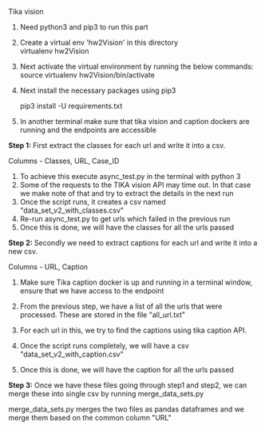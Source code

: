 Tika vision

1) Need python3 and pip3 to run this part

2) Create a virtual env 'hw2Vision' in this directory   
	virtualenv hw2Vision

3) Next activate the virtual environment by running the below commands:   
	source virtualenv hw2Vision/bin/activate

4) Next install the necessary packages using pip3

	pip3 install -U requirements.txt

5) In another terminal make sure that tika vision and caption dockers are running and the endpoints are accessible

<b>Step 1:</b> First extract the classes for each url and write it into a csv.   

Columns - Classes, URL, Case_ID   

1) To achieve this execute async_test.py in the terminal with python 3   
2) Some of the requests to the TIKA vision API may time out. In that case we make note of that and try to extract the details in the next run   
3) Once the script runs, it creates a csv named "data_set_v2_with_classes.csv"
4) Re-run async_test.py to get urls which failed in the previous run   
5) Once this is done, we will have the classes for all the urls passed   


<b>Step 2:</b> Secondly we need to extract captions for each url and write it into a new csv.

Columns - URL, Caption

1) Make sure Tika caption docker is up and running in a terminal window, ensure that we have access to the endpoint

2) From the previous step, we have a list of all the urls that were processed. These are stored in the file "all_url.txt"

3) For each url in this, we try to find the captions using tika caption API.

4) Once the script runs completely, we will have a csv "data_set_v2_with_caption.csv"

5) Once this is done, we will have the caption for all the urls passed

<b>Step 3:</b> Once we have these files going through step1 and step2, we can merge these into single csv by running merge_data_sets.py   

merge_data_sets.py merges the two files as pandas dataframes and we merge them based on the common column "URL"
